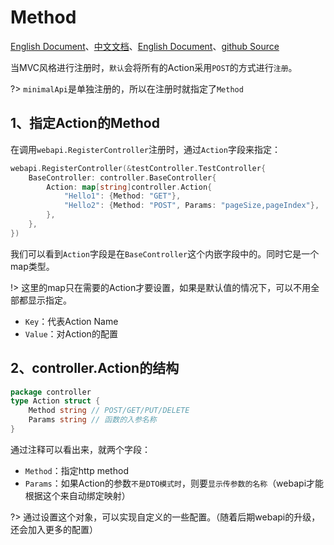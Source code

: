 # Method
[English Document](https://farseer-go.gitee.io/en-us/)、[中文文档](https://farseer-go.gitee.io/)、[English Document](https://farseer-go.github.io/doc/en-us/)、[github Source](https://github.com/farseer-go/webapi)

当MVC风格进行注册时，`默认`会将所有的Action采用`POST`的方式进行`注册`。

?> `minimalApi`是单独注册的，所以在注册时就指定了`Method`

## 1、指定Action的Method
在调用`webapi.RegisterController`注册时，通过`Action`字段来指定：
```go
webapi.RegisterController(&testController.TestController{
    BaseController: controller.BaseController{
        Action: map[string]controller.Action{
            "Hello1": {Method: "GET"},
            "Hello2": {Method: "POST", Params: "pageSize,pageIndex"},
        },
    },
})
```
我们可以看到`Action`字段是在`BaseController`这个内嵌字段中的。同时它是一个map类型。

!> 这里的map只在需要的Action才要设置，如果是默认值的情况下，可以不用全部都显示指定。

- `Key`：代表Action Name
- `Value`：对Action的配置

## 2、controller.Action的结构
```go
package controller
type Action struct {
	Method string // POST/GET/PUT/DELETE
	Params string // 函数的入参名称
}
```
通过注释可以看出来，就两个字段：
- `Method`：指定http method
- `Params`：如果Action的参数`不是DTO模式时`，则要`显示传参数的名称`（webapi才能根据这个来自动绑定映射）

?> 通过设置这个对象，可以实现自定义的一些配置。（随着后期webapi的升级，还会加入更多的配置）